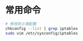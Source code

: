 # 常用命令

```bash
# 修改防火墙配置
chkconfig --list | grep iptables 
sudo vim /etc/sysconfig/iptables  
```

